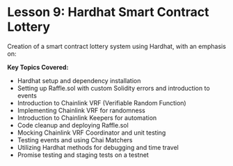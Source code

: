 # Lesson 9: Hardhat Smart Contract Lottery

Creation of a smart contract lottery system using Hardhat, with an emphasis on:


**Key Topics Covered:**

- Hardhat setup and dependency installation
- Setting up Raffle.sol with custom Solidity errors and introduction to events
- Introduction to Chainlink VRF (Verifiable Random Function)
- Implementing Chainlink VRF for randomness
- Introduction to Chainlink Keepers for automation
- Code cleanup and deploying Raffle.sol
- Mocking Chainlink VRF Coordinator and unit testing
- Testing events and using Chai Matchers
- Utilizing Hardhat methods for debugging and time travel
- Promise testing and staging tests on a testnet
